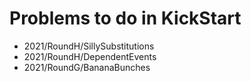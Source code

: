 # Problems to do in KickStart

- 2021/RoundH/SillySubstitutions
- 2021/RoundH/DependentEvents
- 2021/RoundG/BananaBunches
